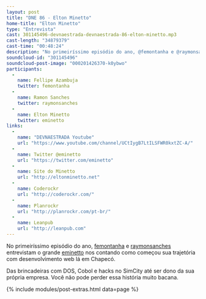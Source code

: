 ```yaml
---
layout: post
title: "DNE 86 - Elton Minetto"
home-title: "Elton Minetto"
type: "Entrevista"
cast: 301145496-devnaestrada-devnaestrada-86-elton-minetto.mp3
cast-length: "34879379"
cast-time: "00:48:24"
description: "No primeiríssimo episódio do ano, @femontanha e @raymonsanches entrevistam o grande @eminetto nos contando como começou sua trajetória com desenvolvimento web lá em Chapecó."
soundcloud-id: "301145496"
soundcloud-post-image: "000201426370-k0ybwo"
participants:
  -
    name: Fellipe Azambuja
    twitter: femontanha
  -
    name: Ramon Sanches
    twitter: raymonsanches
  -
    name: Elton Minetto
    twitter: eminetto
links:
  -
    name: "DEVNAESTRADA Youtube"
    url: "https://www.youtube.com/channel/UCtIygB7LtILSFWR0kxtZC-A/"
  -
    name: Twitter @eminetto
    url: "https://twitter.com/eminetto"
  -
    name: Site do Minetto
    url: "http://eltonminetto.net"
  -
    name: Coderockr
    url: "http://coderockr.com/"
  -
    name: Planrockr
    url: "http://planrockr.com/pt-br/"
  -
    name: Leanpub
    url: "http://leanpub.com"
---
```


No primeiríssimo episódio do ano, [femontanha](https://twitter.com/femontanha) e [raymonsanches](https://twitter.com/raymonsanches) entrevistam o grande [eminetto](https://twitter.com/eminetto) nos contando como começou sua trajetória com desenvolvimento web lá em Chapecó.

Das brincadeiras com DOS, Cobol e hacks no SimCity até ser dono da sua própria empresa. Você não pode perder essa história muito bacana.

{% include modules/post-extras.html data=page %}
